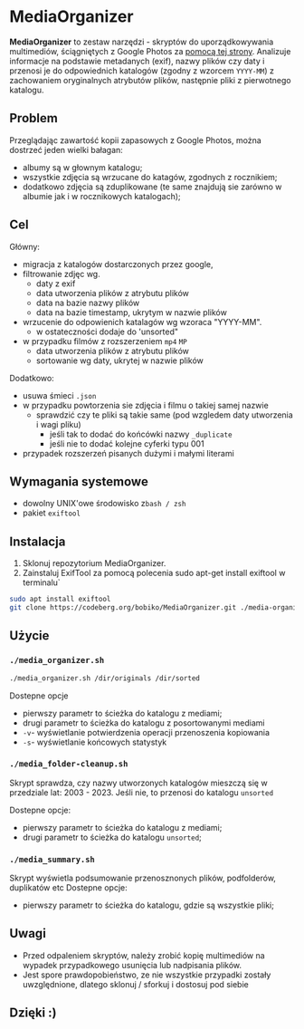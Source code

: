 # MediaOrganizer

**MediaOrganizer**  to zestaw narzędzi - skryptów do uporządkowywania multimediów, ściągniętych z Google  Photos za [pomocą tej strony](https://takeout.google.com/). Analizuje informacje na podstawie metadanych (exif), nazwy plików czy daty i przenosi je do odpowiednich katalogów (zgodny z wzorcem `YYYY-MM`) z zachowaniem oryginalnych atrybutów plików, następnie pliki z pierwotnego katalogu.

## Problem

Przeglądając zawartość kopii zapasowych z Google Photos, można dostrzeć jeden wielki bałagan:

- albumy są w głownym katalogu;
- wszystkie zdjęcia są wrzucane do katagów, zgodnych z rocznikiem;
- dodatkowo zdjęcia są zduplikowane (te same znajdują sie zarówno w albumie jak i w rocznikowych katalogach);

## Cel

Główny:

- migracja z katalogów dostarczonych przez google,
- filtrowanie zdjęc wg.
  - daty z exif
  - data utworzenia plików z atrybutu plików
  - data na bazie nazwy plików
  - data na bazie timestamp, ukrytym w nazwie plików
- wrzucenie do odpowienich katalagów wg wzoraca "YYYY-MM".
  - w ostateczności dodaje do 'unsorted"
- w przypadku filmów z rozszerzeniem `mp4` `MP`
  - data utworzenia plików z atrybutu plików
  - sortowanie wg daty, ukrytej w nazwie plików

Dodatkowo:

- usuwa śmieci `.json`
- w przypadku powtorzenia sie zdjęcia i filmu o takiej samej nazwie
  - sprawdzić czy te pliki są takie same (pod wzgledem daty utworzenia i wagi pliku)
    - jeśli tak to dodać do końcówki nazwy `_duplicate`
    - jeśli nie to dodać kolejne cyferki typu 001
- przypadek rozszerzeń pisanych dużymi i małymi literami

## Wymagania systemowe

- dowolny UNIX'owe środowisko z`bash / zsh`
- pakiet `exiftool`


## Instalacja

1. Sklonuj repozytorium MediaOrganizer.
2. Zainstaluj ExifTool za pomocą polecenia sudo apt-get install exiftool w terminalu`

```bash
sudo apt install exiftool
git clone https://codeberg.org/bobiko/MediaOrganizer.git ./media-organizer
```

## Użycie

### `./media_organizer.sh`

```bash
./media_organizer.sh /dir/originals /dir/sorted
```

Dostepne opcje

- pierwszy parametr to ścieżka do katalogu z mediami;
- drugi parametr to ścieżka do katalogu z posortowanymi mediami
- `-v`- wyświetlanie potwierdzenia operacji przenoszenia kopiowania
- `-s`- wyświetlanie końcowych statystyk

### `./media_folder-cleanup.sh`

Skrypt sprawdza, czy nazwy utworzonych katalogów mieszczą się w przedziale lat: 2003 - 2023. Jeśli nie, to przenosi do katalogu `unsorted`

Dostepne opcje:

- pierwszy parametr to ścieżka do katalogu z mediami;
- drugi parametr to ścieżka do katalogu `unsorted`;

### `./media_summary.sh`

Skrypt wyświetla podsumowanie przenosznonych plików, podfolderów, duplikatów etc
Dostepne opcje:

- pierwszy parametr to ścieżka do katalogu, gdzie są wszystkie pliki;

## Uwagi

- Przed odpaleniem skryptów, należy zrobić kopię multimediów na wypadek przypadkowego usunięcia lub nadpisania plików.
- Jest spore prawdopobieństwo, ze nie wszystkie przypadki zostały uwzględnione, dlatego sklonuj / sforkuj  i dostosuj pod siebie

## Dzięki :)
